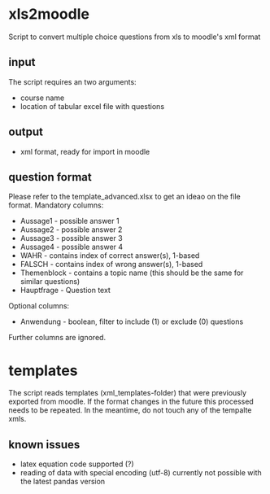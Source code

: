 # xls2moodle
Script to convert multiple choice questions from xls to moodle's xml format

## input
The script requires an two arguments:
- course name
- location of tabular excel file with questions

## output
- xml format, ready for import in moodle

## question format

Please refer to the template_advanced.xlsx to get an ideao on the file format.
Mandatory columns:
- Aussage1 - possible answer 1
- Aussage2 - possible answer 2
- Aussage3 - possible answer 3
- Aussage4 - possible answer 4
- WAHR - contains index of correct answer(s), 1-based
- FALSCH - contains index of wrong answer(s), 1-based
- Themenblock - contains a topic name (this should be the same for similar questions)
- Hauptfrage - Question text

Optional columns:
- Anwendung - boolean, filter to include (1) or exclude (0) questions

Further columns are ignored.

# templates
The script reads templates (xml_templates-folder) that were previously exported from moodle.
If the format changes in the future this processed needs to be repeated. In the meantime, do
not touch any of the tempalte xmls.

## known issues
- latex equation code supported (?)
- reading of data with special encoding (utf-8) currently not possible with the latest pandas version
